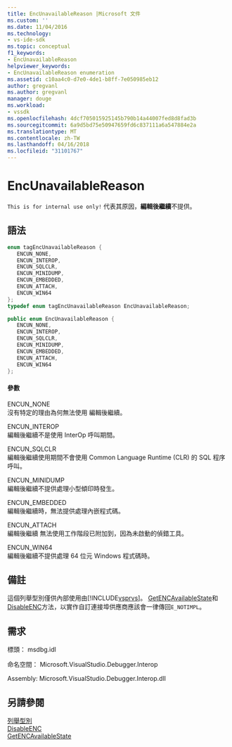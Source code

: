 ```yaml
---
title: EncUnavailableReason |Microsoft 文件
ms.custom: ''
ms.date: 11/04/2016
ms.technology:
- vs-ide-sdk
ms.topic: conceptual
f1_keywords:
- EncUnavailableReason
helpviewer_keywords:
- EncUnavailableReason enumeration
ms.assetid: c10aa4c0-d7e0-4de1-b8ff-7e050985eb12
author: gregvanl
ms.author: gregvanl
manager: douge
ms.workload:
- vssdk
ms.openlocfilehash: 4dcf705015925145b790b14a44007fed8d8fad3b
ms.sourcegitcommit: 6a9d5bd75e50947659fd6c837111a6a547884e2a
ms.translationtype: MT
ms.contentlocale: zh-TW
ms.lasthandoff: 04/16/2018
ms.locfileid: "31101767"
---
```

# <a name="encunavailablereason"></a>EncUnavailableReason
`This is for internal use only!` 代表其原因，**編輯後繼續**不提供。  
  
## <a name="syntax"></a>語法  
  
```cpp  
enum tagEncUnavailableReason {  
   ENCUN_NONE,  
   ENCUN_INTEROP,  
   ENCUN_SQLCLR,  
   ENCUN_MINIDUMP,  
   ENCUN_EMBEDDED,  
   ENCUN_ATTACH,  
   ENCUN_WIN64  
};  
typedef enum tagEncUnavailableReason EncUnavailableReason;  
```  
  
```csharp  
public enum EncUnavailableReason {  
   ENCUN_NONE,  
   ENCUN_INTEROP,  
   ENCUN_SQLCLR,  
   ENCUN_MINIDUMP,  
   ENCUN_EMBEDDED,  
   ENCUN_ATTACH,  
   ENCUN_WIN64  
};  
```  
  
#### <a name="parameters"></a>參數  
 ENCUN_NONE  
 沒有特定的理由為何無法使用 編輯後繼續。  
  
 ENCUN_INTEROP  
 編輯後繼續不是使用 InterOp 呼叫期間。  
  
 ENCUN_SQLCLR  
 編輯後繼續使用期間不會使用 Common Language Runtime (CLR) 的 SQL 程序呼叫。  
  
 ENCUN_MINIDUMP  
 編輯後繼續不提供處理小型傾印時發生。  
  
 ENCUN_EMBEDDED  
 編輯後繼續時，無法提供處理內嵌程式碼。  
  
 ENCUN_ATTACH  
 編輯後繼續 無法使用工作階段已附加到，因為未啟動的偵錯工具。  
  
 ENCUN_WIN64  
 編輯後繼續不提供處理 64 位元 Windows 程式碼時。  
  
## <a name="remarks"></a>備註  
 這個列舉型別僅供內部使用由[!INCLUDE[vsprvs](../../../code-quality/includes/vsprvs_md.md)]。 [GetENCAvailableState](../../../extensibility/debugger/reference/idebugprocess3-getencavailablestate.md)和[DisableENC](../../../extensibility/debugger/reference/idebugprocess3-disableenc.md)方法，以實作自訂連接埠供應商應該會一律傳回`E_NOTIMPL`。  
  
## <a name="requirements"></a>需求  
 標頭： msdbg.idl  
  
 命名空間： Microsoft.VisualStudio.Debugger.Interop  
  
 Assembly: Microsoft.VisualStudio.Debugger.Interop.dll  
  
## <a name="see-also"></a>另請參閱  
 [列舉型別](../../../extensibility/debugger/reference/enumerations-visual-studio-debugging.md)   
 [DisableENC](../../../extensibility/debugger/reference/idebugprocess3-disableenc.md)   
 [GetENCAvailableState](../../../extensibility/debugger/reference/idebugprocess3-getencavailablestate.md)
